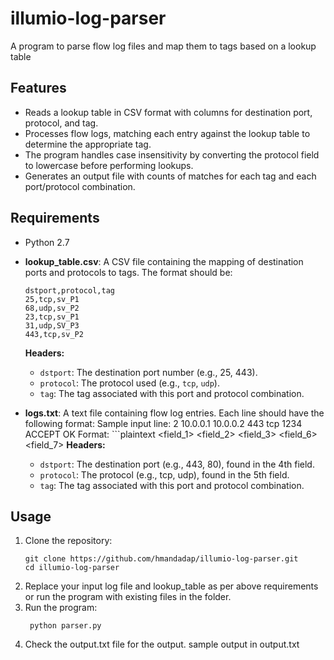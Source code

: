 # illumio-log-parser
A program to parse flow log files and map them to tags based on a lookup table

## Features  
- Reads a lookup table in CSV format with columns for destination port, protocol, and tag.
- Processes flow logs, matching each entry against the lookup table to determine the appropriate tag.
- The program handles case insensitivity by converting the protocol field to lowercase before performing lookups.
- Generates an output file with counts of matches for each tag and each port/protocol combination.

## Requirements
- Python 2.7
- **lookup_table.csv**: A CSV file containing the mapping of destination ports and protocols to tags. The format should be:

      dstport,protocol,tag
      25,tcp,sv_P1
      68,udp,sv_P2
      23,tcp,sv_P1
      31,udp,SV_P3
      443,tcp,sv_P2

   **Headers:**
   - `dstport`: The destination port number (e.g., 25, 443).
   - `protocol`: The protocol used (e.g., `tcp`, `udp`).
   - `tag`: The tag associated with this port and protocol combination.
- **logs.txt**: A text file containing flow log entries. Each line should have the following format:
    Sample input line:
    2 10.0.0.1 10.0.0.2 443 tcp 1234 ACCEPT OK
   Format:
      ```plaintext
      <field_1> <field_2> <field_3> <dstport> <protocol> <field_6> <field_7>
   **Headers:**
   - `dstport`: The destination port (e.g., 443, 80), found in the 4th field.
   - `protocol`: The protocol (e.g., tcp, udp), found in the 5th field.
   - `tag`: The tag associated with this port and protocol combination.

## Usage
1. Clone the repository:
   ```
   git clone https://github.com/hmandadap/illumio-log-parser.git
   cd illumio-log-parser
   ```
2. Replace your input log file and lookup_table as per above requirements or run the program with existing files in the folder.
3. Run the program:
   ```
    python parser.py
   ```
4. Check the output.txt file for the output.
   sample output in output.txt
    



